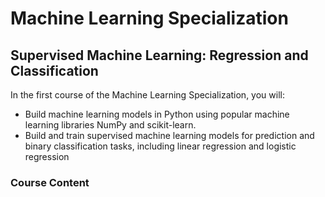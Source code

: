 # Machine Learning Specialization

## Supervised Machine Learning: Regression and Classification

In the first course of the Machine Learning Specialization, you will:

* Build machine learning models in Python using popular machine learning 
  libraries NumPy and scikit-learn.
* Build and train supervised machine learning models for prediction and binary 
  classification tasks, including linear regression and logistic regression


### Course Content
